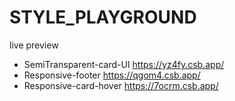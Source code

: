 # STYLE_PLAYGROUND
live preview
- SemiTransparent-card-UI https://yz4fy.csb.app/
- Responsive-footer https://qgom4.csb.app/
- Responsive-card-hover https://7ocrm.csb.app/